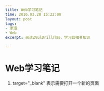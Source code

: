```yaml
---
title: Web学习笔记
time: 2016.03.28 15:22:00
layout: post
tags:
- 渗透
- Web
excerpt: 阅读ZVulDrill代码，学习其相关知识
    
---
```


# Web学习笔记

1. target="_blank" 表示需要打开一个新的页面